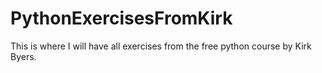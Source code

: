 # PythonExercisesFromKirk

This is where I will have all exercises from the free python course by Kirk Byers.
